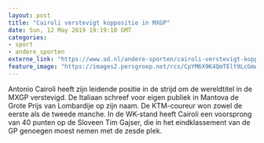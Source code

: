 ```yaml
---
layout: post
title: "Cairoli verstevigt koppositie in MXGP"
date: Sun, 12 May 2019 19:19:10 GMT
categories: 
- sport 
- andere_sporten 
externe_link: "https://www.ad.nl/andere-sporten/cairoli-verstevigt-koppositie-in-mxgp~a2ffc189/"
feature_image: "https://images2.persgroep.net/rcs/CpYM6X9K4QmTElt9LcGmAYrf9UM/diocontent/144575340/_fitwidth/400/?appId=21791a8992982cd8da851550a453bd7f&quality=0.7"
---
```


Antonio Cairoli heeft zijn leidende positie in de strijd om de wereldtitel in de MXGP verstevigd. De Italiaan schreef voor eigen publiek in Mantova de Grote Prijs van Lombardije op zijn naam. De KTM-coureur won zowel de eerste als de tweede manche. In de WK-stand heeft Cairoli een voorsprong van 40 punten op de Sloveen Tim Gajser, die in het eindklassement van de GP genoegen moest nemen met de zesde plek.
